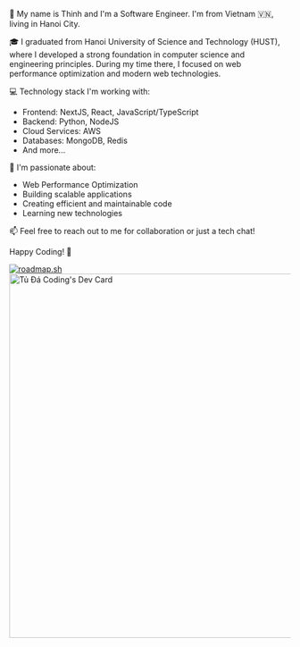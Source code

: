 🔭 My name is Thinh and I'm a Software Engineer. I'm from Vietnam 🇻🇳, living in Hanoi City.

🎓 I graduated from Hanoi University of Science and Technology (HUST), where I developed a strong foundation in computer science and engineering principles. During my time there, I focused on web performance optimization and modern web technologies.

💻 Technology stack I'm working with:
- Frontend: NextJS, React, JavaScript/TypeScript
- Backend: Python, NodeJS
- Cloud Services: AWS
- Databases: MongoDB, Redis
- And more...

🚀 I'm passionate about:
- Web Performance Optimization
- Building scalable applications
- Creating efficient and maintainable code
- Learning new technologies

📫 Feel free to reach out to me for collaboration or just a tech chat!

Happy Coding! 🤩

[![roadmap.sh](https://roadmap.sh/card/tall/64a7bbeb1dadb37b72b5701d?variant=dark)](https://roadmap.sh)
<a href="https://app.daily.dev/tudacoding"><img src="https://api.daily.dev/devcards/v2/ORo874S9oGy4GLMMUKFp4.png?r=srb&type=wide" width="652" alt="Tủ Đá Coding's Dev Card"/></a>

